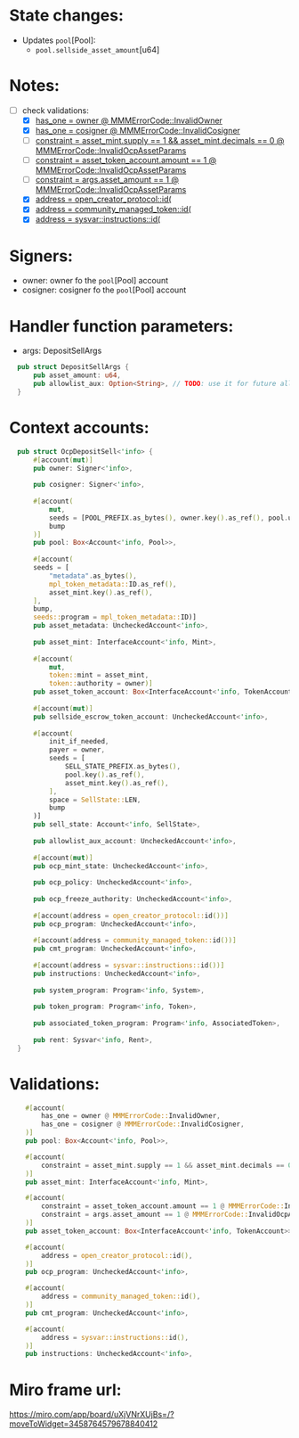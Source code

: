 # State changes:

- Updates `pool`[Pool]:
	- `pool.sellside_asset_amount`[u64]

# Notes:

- [ ] check validations:
  - [x] [has_one = owner @ MMMErrorCode::InvalidOwner](https://github.com/magicoss/mmm/blob/3e15732061ad03256b2570b78ff8018ba74ce039/programs/mmm/src/instructions/ocp/ocp_deposit_sell.rs#L26)
  - [x] [has_one = cosigner @ MMMErrorCode::InvalidCosigner](https://github.com/magicoss/mmm/blob/3e15732061ad03256b2570b78ff8018ba74ce039/programs/mmm/src/instructions/ocp/ocp_deposit_sell.rs#L27)
  - [ ] [constraint = asset_mint.supply == 1 && asset_mint.decimals == 0 @ MMMErrorCode::InvalidOcpAssetParams](https://github.com/magicoss/mmm/blob/3e15732061ad03256b2570b78ff8018ba74ce039/programs/mmm/src/instructions/ocp/ocp_deposit_sell.rs#L43)
  - [ ] [constraint = asset_token_account.amount == 1 @ MMMErrorCode::InvalidOcpAssetParams](https://github.com/magicoss/mmm/blob/3e15732061ad03256b2570b78ff8018ba74ce039/programs/mmm/src/instructions/ocp/ocp_deposit_sell.rs#L50)
  - [ ] [constraint = args.asset_amount == 1 @ MMMErrorCode::InvalidOcpAssetParams](https://github.com/magicoss/mmm/blob/3e15732061ad03256b2570b78ff8018ba74ce039/programs/mmm/src/instructions/ocp/ocp_deposit_sell.rs#L51)
  - [x] [address = open_creator_protocol::id(](https://github.com/magicoss/mmm/blob/3e15732061ad03256b2570b78ff8018ba74ce039/programs/mmm/src/instructions/ocp/ocp_deposit_sell.rs#L80)
  - [x] [address = community_managed_token::id(](https://github.com/magicoss/mmm/blob/3e15732061ad03256b2570b78ff8018ba74ce039/programs/mmm/src/instructions/ocp/ocp_deposit_sell.rs#L83)
  - [x] [address = sysvar::instructions::id(](https://github.com/magicoss/mmm/blob/3e15732061ad03256b2570b78ff8018ba74ce039/programs/mmm/src/instructions/ocp/ocp_deposit_sell.rs#L86)

# Signers:

- owner: owner fo the `pool`[Pool] account
- cosigner: cosigner fo the `pool`[Pool] account

# Handler function parameters:

- args: DepositSellArgs
```rust
  pub struct DepositSellArgs {
      pub asset_amount: u64,
      pub allowlist_aux: Option<String>, // TODO: use it for future allowlist_aux
  }
```

# Context accounts:

```rust
  pub struct OcpDepositSell<'info> {
      #[account(mut)]
      pub owner: Signer<'info>,
  
      pub cosigner: Signer<'info>,
  
      #[account(
          mut,
          seeds = [POOL_PREFIX.as_bytes(), owner.key().as_ref(), pool.uuid.as_ref(,
          bump
      )]
      pub pool: Box<Account<'info, Pool>>,
  
      #[account(
      seeds = [
          "metadata".as_bytes(),
          mpl_token_metadata::ID.as_ref(),
          asset_mint.key().as_ref(),
      ],
      bump,
      seeds::program = mpl_token_metadata::ID)]
      pub asset_metadata: UncheckedAccount<'info>,
  
      pub asset_mint: InterfaceAccount<'info, Mint>,
  
      #[account(
          mut,
          token::mint = asset_mint,
          token::authority = owner)]
      pub asset_token_account: Box<InterfaceAccount<'info, TokenAccount>>,
  
      #[account(mut)]
      pub sellside_escrow_token_account: UncheckedAccount<'info>,
  
      #[account(
          init_if_needed,
          payer = owner,
          seeds = [
              SELL_STATE_PREFIX.as_bytes(),
              pool.key().as_ref(),
              asset_mint.key().as_ref(),
          ],
          space = SellState::LEN,
          bump
      )]
      pub sell_state: Account<'info, SellState>,
  
      pub allowlist_aux_account: UncheckedAccount<'info>,
  
      #[account(mut)]
      pub ocp_mint_state: UncheckedAccount<'info>,
  
      pub ocp_policy: UncheckedAccount<'info>,
  
      pub ocp_freeze_authority: UncheckedAccount<'info>,
  
      #[account(address = open_creator_protocol::id())]
      pub ocp_program: UncheckedAccount<'info>,
  
      #[account(address = community_managed_token::id())]
      pub cmt_program: UncheckedAccount<'info>,
  
      #[account(address = sysvar::instructions::id())]
      pub instructions: UncheckedAccount<'info>,
  
      pub system_program: Program<'info, System>,
  
      pub token_program: Program<'info, Token>,
  
      pub associated_token_program: Program<'info, AssociatedToken>,
  
      pub rent: Sysvar<'info, Rent>,
  }
```

# Validations:

```rust
    #[account(
    	has_one = owner @ MMMErrorCode::InvalidOwner,
    	has_one = cosigner @ MMMErrorCode::InvalidCosigner,
    )]
    pub pool: Box<Account<'info, Pool>>,
```
```rust
    #[account(
    	constraint = asset_mint.supply == 1 && asset_mint.decimals == 0 @ MMMErrorCode::InvalidOcpAssetParams,
    )]
    pub asset_mint: InterfaceAccount<'info, Mint>,
```
```rust
    #[account(
    	constraint = asset_token_account.amount == 1 @ MMMErrorCode::InvalidOcpAssetParams,
    	constraint = args.asset_amount == 1 @ MMMErrorCode::InvalidOcpAssetParams,
    )]
    pub asset_token_account: Box<InterfaceAccount<'info, TokenAccount>>,
```
```rust
    #[account(
    	address = open_creator_protocol::id(),
    )]
    pub ocp_program: UncheckedAccount<'info>,
```
```rust
    #[account(
    	address = community_managed_token::id(),
    )]
    pub cmt_program: UncheckedAccount<'info>,
```
```rust
    #[account(
    	address = sysvar::instructions::id(),
    )]
    pub instructions: UncheckedAccount<'info>,
```

# Miro frame url:

https://miro.com/app/board/uXjVNrXUjBs=/?moveToWidget=3458764579678840412
            